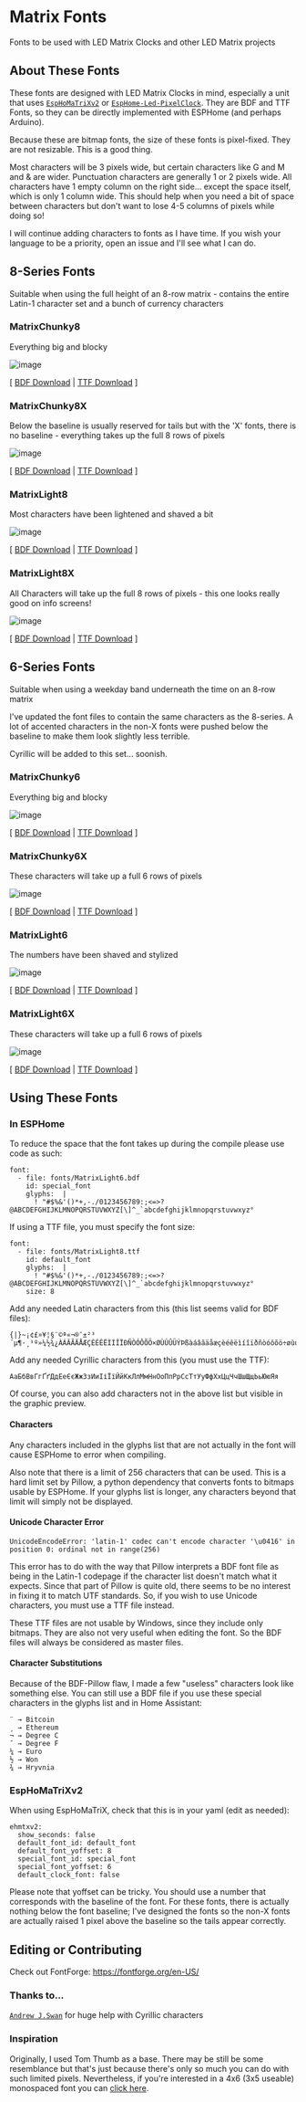 # Matrix Fonts
Fonts to be used with LED Matrix Clocks and other LED Matrix projects

## About These Fonts
These fonts are designed with LED Matrix Clocks in mind, especially a unit that uses [`EspHoMaTriXv2`](https://github.com/lubeda/EspHoMaTriXv2/) or [`EspHome-Led-PixelClock`](https://github.com/trip5/EspHome-Led-PixelClock/). They are BDF and TTF Fonts, so they can be directly implemented with ESPHome (and perhaps Arduino).

Because these are bitmap fonts, the size of these fonts is pixel-fixed. They are not resizable. This is a good thing.

Most characters will be 3 pixels wide, but certain characters like G and M and & are wider. Punctuation characters are generally 1 or 2 pixels wide.  All characters have 1 empty column on the right side... except the space itself, which is only 1 column wide. This should help when you need a bit of space between characters but don't want to lose 4-5 columns of pixels while doing so!

I will continue adding characters to fonts as I have time. If you wish your language to be a priority, open an issue and I'll see what I can do.

## 8-Series Fonts
Suitable when using the full height of an 8-row matrix - contains the entire Latin-1 character set and a bunch of currency characters

### MatrixChunky8
Everything big and blocky

![image](./8-series/MatrixChunky8.png)

[ [BDF Download](https://powernukkit.github.io/DownGit/index.html#/home?directFile=1&url=https://github.com/trip5/Matrix-Fonts/blob/main/8-series/MatrixChunky8.bdf) | 
[TTF Download](https://powernukkit.github.io/DownGit/index.html#/home?directFile=1&url=https://github.com/trip5/Matrix-Fonts/blob/main/8-series/MatrixChunky8.ttf) ]

### MatrixChunky8X
Below the baseline is usually reserved for tails but with the 'X' fonts, there is no baseline - everything takes up the full 8 rows of pixels

![image](./8-series/MatrixChunky8X.png)

[ [BDF Download](https://powernukkit.github.io/DownGit/index.html#/home?directFile=1&url=https://github.com/trip5/Matrix-Fonts/blob/main/8-series/MatrixChunky8X.bdf) | [TTF Download](https://powernukkit.github.io/DownGit/index.html#/home?directFile=1&url=https://github.com/trip5/Matrix-Fonts/blob/main/8-series/MatrixChunky8X.ttf) ]

### MatrixLight8
Most characters have been lightened and shaved a bit

![image](./8-series/MatrixLight8.png)

[ [BDF Download](https://powernukkit.github.io/DownGit/index.html#/home?directFile=1&url=https://github.com/trip5/Matrix-Fonts/blob/main/8-series/MatrixLight8.bdf) | [TTF Download](https://powernukkit.github.io/DownGit/index.html#/home?directFile=1&url=https://github.com/trip5/Matrix-Fonts/blob/main/8-series/MatrixLight8.ttf) ]

### MatrixLight8X
All Characters will take up the full 8 rows of pixels - this one looks really good on info screens!

![image](./8-series/MatrixLight8X.png)

[ [BDF Download](https://powernukkit.github.io/DownGit/index.html#/home?directFile=1&url=https://github.com/trip5/Matrix-Fonts/blob/main/8-series/MatrixLight8X.bdf) | [TTF Download](https://powernukkit.github.io/DownGit/index.html#/home?directFile=1&url=https://github.com/trip5/Matrix-Fonts/blob/main/8-series/MatrixLight8X.ttf) ]


## 6-Series Fonts
Suitable when using a weekday band underneath the time on an 8-row matrix

I've updated the font files to contain the same characters as the 8-series. A lot of accented characters in the non-X fonts were pushed below the baseline to make them look slightly less terrible.

Cyrillic will be added to this set... soonish.

### MatrixChunky6
Everything big and blocky

![image](./6-series/MatrixChunky6.png)

[ [BDF Download](https://powernukkit.github.io/DownGit/index.html#/home?directFile=1&url=https://github.com/trip5/Matrix-Fonts/blob/main/6-series/MatrixChunky6.bdf) | [TTF Download](https://powernukkit.github.io/DownGit/index.html#/home?directFile=1&url=https://github.com/trip5/Matrix-Fonts/blob/main/6-series/MatrixChunky6.ttf) ]

### MatrixChunky6X
These characters will take up a full 6 rows of pixels

![image](./6-series/MatrixChunky6X.png)

[ [BDF Download](https://powernukkit.github.io/DownGit/index.html#/home?directFile=1&url=https://github.com/trip5/Matrix-Fonts/blob/main/6-series/MatrixChunky6X.bdf) | [TTF Download](https://powernukkit.github.io/DownGit/index.html#/home?directFile=1&url=https://github.com/trip5/Matrix-Fonts/blob/main/6-series/MatrixChunky6X.ttf) ]

### MatrixLight6
The numbers have been shaved and stylized

![image](./6-series/MatrixLight6.png)

[ [BDF Download](https://powernukkit.github.io/DownGit/index.html#/home?directFile=1&url=https://github.com/trip5/Matrix-Fonts/blob/main/6-series/MatrixLight6.bdf) | [TTF Download](https://powernukkit.github.io/DownGit/index.html#/home?directFile=1&url=https://github.com/trip5/Matrix-Fonts/blob/main/6-series/MatrixLight6.ttf) ]

### MatrixLight6X
These characters will take up a full 6 rows of pixels

![image](./6-series/MatrixLight6X.png)

[ [BDF Download](https://powernukkit.github.io/DownGit/index.html#/home?directFile=1&url=https://github.com/trip5/Matrix-Fonts/blob/main/6-series/MatrixLight6X.bdf) | [TTF Download](https://powernukkit.github.io/DownGit/index.html#/home?directFile=1&url=https://github.com/trip5/Matrix-Fonts/blob/main/6-series/MatrixLight6X.ttf) ]

## Using These Fonts

### In ESPHome
To reduce the space that the font takes up during the compile please use code as such:
```
font: 
  - file: fonts/MatrixLight6.bdf
    id: special_font
    glyphs:  |
      ! "#$%&'()*+,-./0123456789:;<=>?@ABCDEFGHIJKLMNOPQRSTUVWXYZ[\]^_`abcdefghijklmnopqrstuvwxyz°
```

If using a TTF file, you must specify the font size:
```
font: 
  - file: fonts/MatrixLight8.ttf
    id: default_font
    glyphs:  |
      ! "#$%&'()*+,-./0123456789:;<=>?@ABCDEFGHIJKLMNOPQRSTUVWXYZ[\]^_`abcdefghijklmnopqrstuvwxyz°
    size: 8
```

Add any needed Latin characters from this (this list seems valid for BDF files):
```
{|}~¡¢£¤¥¦§¨©ª«¬®¯±²³´µ¶·¸¹º»¼½¾¿ÀÁÂÃÄÅÆÇÈÉÊËÌÍÎÏÐÑÒÓÔÕÖ×ØÙÚÛÜÝÞßàáâãäåæçèéêëìíîïðñòóôõö÷øùúûüýþÿ
```
Add any needed Cyrillic characters from this (you must use the TTF):
```
АаБбВвГгҐґДдЕеЄєЖжЗзИиІіЇїЙйКкЛлМмНнОоПпРрСсТтУуФфХхЦцЧчШшЩщЬьЮюЯя
```
Of course, you can also add characters not in the above list but visible in the graphic preview.

#### Characters
Any characters included in the glyphs list that are not actually in the font will cause ESPHome to error when compiling.

Also note that there is a limit of 256 characters that can be used. This is a hard limit set by Pillow, a python dependency that converts fonts to bitmaps usable by ESPHome. If your glyphs list is longer, any characters beyond that limit will simply not be displayed.

#### Unicode Character Error
```
UnicodeEncodeError: 'latin-1' codec can't encode character '\u0416' in position 0: ordinal not in range(256)
``````

This error has to do with the way that Pillow interprets a BDF font file as being in the Latin-1 codepage if the character list doesn't match what it expects. Since that part of Pillow is quite old, there seems to be no interest in fixing it to match UTF standards. So, if you wish to use Unicode characters, you must use a TTF file instead.

These TTF files are not usable by Windows, since they include only bitmaps. They are also not very useful when editing the font. So the BDF files will always be considered as master files.

#### Character Substitutions
Because of the BDF-Pillow flaw, I made a few "useless" characters look like something else. You can still use a BDF file if you use these special characters in the glyphs list and in Home Assistant:
```
¨ → Bitcoin
¸ → Ethereum
¬ → Degree C
¯ → Degree F
¼ → Euro
½ → Won
¾ → Hryvnia
```
### EspHoMaTriXv2
When using EspHoMaTriX, check that this is in your yaml (edit as needed):
```
ehmtxv2:
  show_seconds: false
  default_font_id: default_font
  default_font_yoffset: 8
  special_font_id: special_font
  special_font_yoffset: 6
  default_clock_font: false
```

Please note that yoffset can be tricky.  You should use a number that corresponds with the baseline of the font. For these fonts, there is actually nothing below the font baseline; I've designed the fonts so the non-X fonts are actually raised 1 pixel above the baseline so the tails appear correctly.

## Editing or Contributing

Check out FontForge: https://fontforge.org/en-US/

### Thanks to...
[`Andrew J.Swan`](https://github.com/andrewjswan) for huge help with Cyrillic characters

### Inspiration

Originally, I used Tom Thumb as a base. There may be still be some resemblance but that's just because there's only so much you can do with such limited pixels.  Nevertheless, if you're interested in a 4x6 (3x5 useable) monospaced font you can [click here](https://robey.lag.net/2010/01/23/tiny-monospace-font.html).